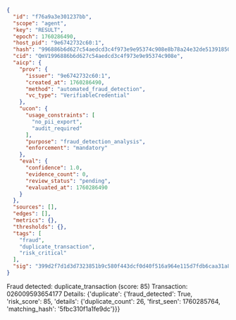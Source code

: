 ```json
{
  "id": "f76a9a3e301237bb",
  "scope": "agent",
  "key": "RESULT",
  "epoch": 1760286490,
  "host_pid": "9e6742732c60:1",
  "hash": "996886b6d627c54aedcd3c4f973e9e95374c908e8b78a24e32de5139185011cd",
  "cid": "QmV1996886b6d627c54aedcd3c4f973e9e95374c908e",
  "aicp": {
    "prov": {
      "issuer": "9e6742732c60:1",
      "created_at": 1760286490,
      "method": "automated_fraud_detection",
      "vc_type": "VerifiableCredential"
    },
    "ucon": {
      "usage_constraints": [
        "no_pii_export",
        "audit_required"
      ],
      "purpose": "fraud_detection_analysis",
      "enforcement": "mandatory"
    },
    "eval": {
      "confidence": 1.0,
      "evidence_count": 0,
      "review_status": "pending",
      "evaluated_at": 1760286490
    }
  },
  "sources": [],
  "edges": [],
  "metrics": {},
  "thresholds": {},
  "tags": [
    "fraud",
    "duplicate_transaction",
    "risk_critical"
  ],
  "sig": "399d2f7d1d3d7323851b9c580f443dcf0d40f516a964e115d7fdb6caa31a867d"
}
```

Fraud detected: duplicate_transaction (score: 85)
Transaction: 026009593654177
Details: {'duplicate': {'fraud_detected': True, 'risk_score': 85, 'details': {'duplicate_count': 26, 'first_seen': 1760285764, 'matching_hash': '5fbc310f1a1fe9dc'}}}